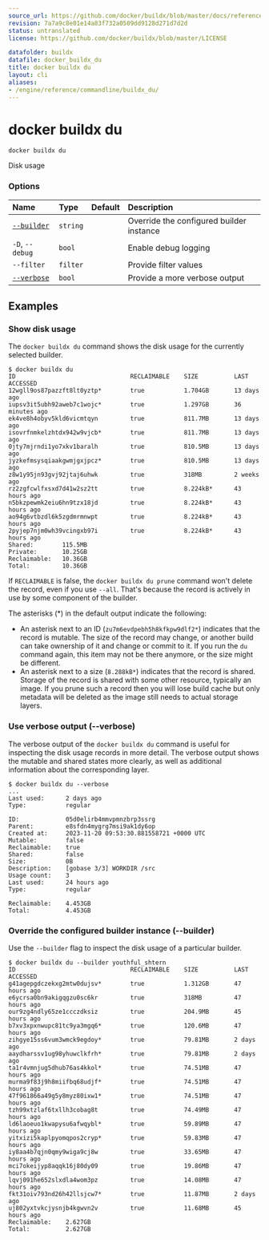 ```yaml
---
source_url: https://github.com/docker/buildx/blob/master/docs/reference/buildx_du.md
revision: 7a7a9c8e01e14a83f732a0509dd9128d271d7d2d
status: untranslated
license: https://github.com/docker/buildx/blob/master/LICENSE

datafolder: buildx
datafile: docker_buildx_du
title: docker buildx du
layout: cli
aliases:
- /engine/reference/commandline/buildx_du/
---
```


# docker buildx du

```text
docker buildx du
```

Disk usage

### Options

| Name                    | Type     | Default | Description                              |
|:------------------------|:---------|:--------|:-----------------------------------------|
| [`--builder`](#builder) | `string` |         | Override the configured builder instance |
| `-D`, `--debug`         | `bool`   |         | Enable debug logging                     |
| `--filter`              | `filter` |         | Provide filter values                    |
| [`--verbose`](#verbose) | `bool`   |         | Provide a more verbose output            |



## Examples

### Show disk usage

The `docker buildx du` command shows the disk usage for the currently selected
builder.

```console
$ docker buildx du
ID                                RECLAIMABLE    SIZE          LAST ACCESSED
12wgll9os87pazzft8lt0yztp*        true           1.704GB       13 days ago
iupsv3it5ubh92aweb7c1wojc*        true           1.297GB       36 minutes ago
ek4ve8h4obyv5kld6vicmtqyn         true           811.7MB       13 days ago
isovrfnmkelzhtdx942w9vjcb*        true           811.7MB       13 days ago
0jty7mjrndi1yo7xkv1baralh         true           810.5MB       13 days ago
jyzkefmsysqiaakgwmjgxjpcz*        true           810.5MB       13 days ago
z8w1y95jn93gvj92jtaj6uhwk         true           318MB         2 weeks ago
rz2zgfcwlfxsxd7d41w2sz2tt         true           8.224kB*      43 hours ago
n5bkzpewmk2eiu6hn9tzx18jd         true           8.224kB*      43 hours ago
ao94g6vtbzdl6k5zgdmrmnwpt         true           8.224kB*      43 hours ago
2pyjep7njm0wh39vcingxb97i         true           8.224kB*      43 hours ago
Shared:        115.5MB
Private:       10.25GB
Reclaimable:   10.36GB
Total:         10.36GB
```

If `RECLAIMABLE` is false, the `docker buildx du prune` command won't delete
the record, even if you use `--all`. That's because the record is actively in
use by some component of the builder.

The asterisks (\*) in the default output indicate the following:

- An asterisk next to an ID (`zu7m6evdpebh5h8kfkpw9dlf2*`) indicates that the record
  is mutable. The size of the record may change, or another build can take ownership of
  it and change or commit to it. If you run the `du` command again, this item may
  not be there anymore, or the size might be different.
- An asterisk next to a size (`8.288kB*`) indicates that the record is shared.
  Storage of the record is shared with some other resource, typically an image.
  If you prune such a record then you will lose build cache but only metadata
  will be deleted as the image still needs to actual storage layers.

### <a name="verbose"></a> Use verbose output (--verbose)

The verbose output of the `docker buildx du` command is useful for inspecting
the disk usage records in more detail. The verbose output shows the mutable and
shared states more clearly, as well as additional information about the
corresponding layer.

```console
$ docker buildx du --verbose
...
Last used:      2 days ago
Type:           regular

ID:             05d0elirb4mmvpmnzbrp3ssrg
Parent:         e8sfdn4mygrg7msi9ak1dy6op
Created at:     2023-11-20 09:53:30.881558721 +0000 UTC
Mutable:        false
Reclaimable:    true
Shared:         false
Size:           0B
Description:    [gobase 3/3] WORKDIR /src
Usage count:    3
Last used:      24 hours ago
Type:           regular

Reclaimable:    4.453GB
Total:          4.453GB
```

### <a name="builder"></a> Override the configured builder instance (--builder)

Use the `--builder` flag to inspect the disk usage of a particular builder.

```console
$ docker buildx du --builder youthful_shtern
ID                                RECLAIMABLE    SIZE          LAST ACCESSED
g41agepgdczekxg2mtw0dujsv*        true           1.312GB       47 hours ago
e6ycrsa0bn9akigqgzu0sc6kr         true           318MB         47 hours ago
our9zg4ndly65ze1ccczdksiz         true           204.9MB       45 hours ago
b7xv3xpxnwupc81tc9ya3mgq6*        true           120.6MB       47 hours ago
zihgye15ss6vum3wmck9egdoy*        true           79.81MB       2 days ago
aaydharssv1ug98yhuwclkfrh*        true           79.81MB       2 days ago
ta1r4vmnjug5dhub76as4kkol*        true           74.51MB       47 hours ago
murma9f83j9h8miifbq68udjf*        true           74.51MB       47 hours ago
47f961866a49g5y8myz80ixw1*        true           74.51MB       47 hours ago
tzh99xtzlaf6txllh3cobag8t         true           74.49MB       47 hours ago
ld6laoeuo1kwapysu6afwqybl*        true           59.89MB       47 hours ago
yitxizi5kaplpyomqpos2cryp*        true           59.83MB       47 hours ago
iy8aa4b7qjn0qmy9wiga9cj8w         true           33.65MB       47 hours ago
mci7okeijyp8aqqk16j80dy09         true           19.86MB       47 hours ago
lqvj091he652slxdla4wom3pz         true           14.08MB       47 hours ago
fkt31oiv793nd26h42llsjcw7*        true           11.87MB       2 days ago
uj802yxtvkcjysnjb4kgwvn2v         true           11.68MB       45 hours ago
Reclaimable:    2.627GB
Total:          2.627GB
```

